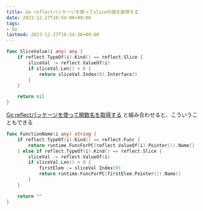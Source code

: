```yaml
---
title: Go reflectパッケージを使ってsliceの値を取得する
date: 2023-12-27T10:54:00+09:00
tags:
- Go
lastmod: 2023-12-27T10:54:36+09:00
---
```



````go
func SliceValue(i any) any {
	if reflect.TypeOf(i).Kind() == reflect.Slice {
		sliceVal := reflect.ValueOf(i)
		if sliceVal.Len() > 0 {
			return sliceVal.Index(0).Interface()
		}
	}

	return nil
}
````

[Go reflectパッケージを使って関数名を取得する](note/Go%20reflectパッケージを使って関数名を取得する.md) と組み合わせると、こういうこともできる

````go
func FunctionName(i any) string {
	if reflect.TypeOf(i).Kind() == reflect.Func {
		return runtime.FuncForPC(reflect.ValueOf(i).Pointer()).Name()
	} else if reflect.TypeOf(i).Kind() == reflect.Slice {
		sliceVal := reflect.ValueOf(i)
		if sliceVal.Len() > 0 {
			firstElem := sliceVal.Index(0)
			return runtime.FuncForPC(firstElem.Pointer()).Name()
		}
	}

	return ""
}
````
